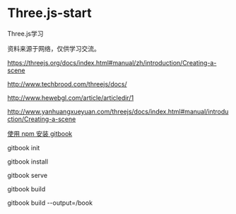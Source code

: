 # Three.js-start
Three.js学习

资料来源于网络，仅供学习交流。





https://threejs.org/docs/index.html#manual/zh/introduction/Creating-a-scene

http://www.techbrood.com/threejs/docs/

http://www.hewebgl.com/article/articledir/1

http://www.yanhuangxueyuan.com/threejs/docs/index.html#manual/introduction/Creating-a-scene



[使用 npm 安装 gitbook](https://sogrey.github.io/article/%E4%BD%BF%E7%94%A8-npm-%E5%AE%89%E8%A3%85-gitbook/)

gitbook init

gitbook install

gitbook serve

gitbook build

gitbook build --output=/book 